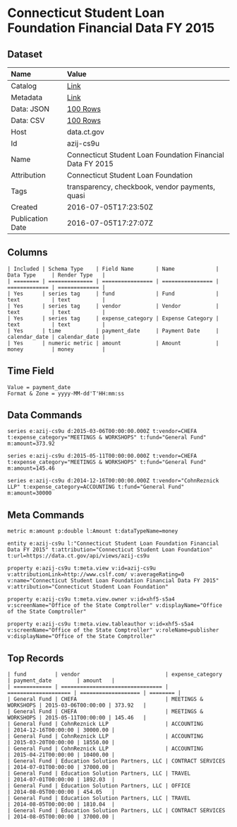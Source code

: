 # Connecticut Student Loan Foundation Financial Data FY 2015

## Dataset

| Name | Value |
| :--- | :---- |
| Catalog | [Link](https://catalog.data.gov/dataset/connecticut-student-loan-foundation-financial-data-fy-2015) |
| Metadata | [Link](https://data.ct.gov/api/views/azij-cs9u) |
| Data: JSON | [100 Rows](https://data.ct.gov/api/views/azij-cs9u/rows.json?max_rows=100) |
| Data: CSV | [100 Rows](https://data.ct.gov/api/views/azij-cs9u/rows.csv?max_rows=100) |
| Host | data.ct.gov |
| Id | azij-cs9u |
| Name | Connecticut Student Loan Foundation Financial Data FY 2015 |
| Attribution | Connecticut Student Loan Foundation |
| Tags | transparency, checkbook, vendor payments, quasi |
| Created | 2016-07-05T17:23:50Z |
| Publication Date | 2016-07-05T17:27:07Z |

## Columns

```ls
| Included | Schema Type    | Field Name       | Name             | Data Type     | Render Type   |
| ======== | ============== | ================ | ================ | ============= | ============= |
| Yes      | series tag     | fund             | Fund             | text          | text          |
| Yes      | series tag     | vendor           | Vendor           | text          | text          |
| Yes      | series tag     | expense_category | Expense Category | text          | text          |
| Yes      | time           | payment_date     | Payment Date     | calendar_date | calendar_date |
| Yes      | numeric metric | amount           | Amount           | money         | money         |
```

## Time Field

```ls
Value = payment_date
Format & Zone = yyyy-MM-dd'T'HH:mm:ss
```

## Data Commands

```ls
series e:azij-cs9u d:2015-03-06T00:00:00.000Z t:vendor=CHEFA t:expense_category="MEETINGS & WORKSHOPS" t:fund="General Fund" m:amount=373.92

series e:azij-cs9u d:2015-05-11T00:00:00.000Z t:vendor=CHEFA t:expense_category="MEETINGS & WORKSHOPS" t:fund="General Fund" m:amount=145.46

series e:azij-cs9u d:2014-12-16T00:00:00.000Z t:vendor="CohnReznick LLP" t:expense_category=ACCOUNTING t:fund="General Fund" m:amount=30000
```

## Meta Commands

```ls
metric m:amount p:double l:Amount t:dataTypeName=money

entity e:azij-cs9u l:"Connecticut Student Loan Foundation Financial Data FY 2015" t:attribution="Connecticut Student Loan Foundation" t:url=https://data.ct.gov/api/views/azij-cs9u

property e:azij-cs9u t:meta.view v:id=azij-cs9u v:attributionLink=http://www.cslf.com/ v:averageRating=0 v:name="Connecticut Student Loan Foundation Financial Data FY 2015" v:attribution="Connecticut Student Loan Foundation"

property e:azij-cs9u t:meta.view.owner v:id=xhf5-s5a4 v:screenName="Office of the State Comptroller" v:displayName="Office of the State Comptroller"

property e:azij-cs9u t:meta.view.tableauthor v:id=xhf5-s5a4 v:screenName="Office of the State Comptroller" v:roleName=publisher v:displayName="Office of the State Comptroller"
```

## Top Records

```ls
| fund         | vendor                           | expense_category     | payment_date        | amount   | 
| ============ | ================================ | ==================== | =================== | ======== | 
| General Fund | CHEFA                            | MEETINGS & WORKSHOPS | 2015-03-06T00:00:00 | 373.92   | 
| General Fund | CHEFA                            | MEETINGS & WORKSHOPS | 2015-05-11T00:00:00 | 145.46   | 
| General Fund | CohnReznick LLP                  | ACCOUNTING           | 2014-12-16T00:00:00 | 30000.00 | 
| General Fund | CohnReznick LLP                  | ACCOUNTING           | 2015-03-20T00:00:00 | 18550.00 | 
| General Fund | CohnReznick LLP                  | ACCOUNTING           | 2015-04-21T00:00:00 | 10400.00 | 
| General Fund | Education Solution Partners, LLC | CONTRACT SERVICES    | 2014-07-01T00:00:00 | 37000.00 | 
| General Fund | Education Solution Partners, LLC | TRAVEL               | 2014-07-01T00:00:00 | 1892.03  | 
| General Fund | Education Solution Partners, LLC | OFFICE               | 2014-08-05T00:00:00 | 454.05   | 
| General Fund | Education Solution Partners, LLC | TRAVEL               | 2014-08-05T00:00:00 | 1810.04  | 
| General Fund | Education Solution Partners, LLC | CONTRACT SERVICES    | 2014-08-05T00:00:00 | 37000.00 | 
```